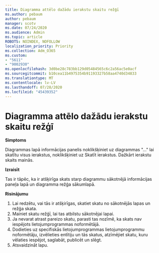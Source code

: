 ```yaml
---
title: Diagramma attēlo dažādu ierakstu skaitu režģī
ms.author: pebaum
author: pebaum
manager: scotv
ms.date: 07/24/2020
ms.audience: Admin
ms.topic: article
ROBOTS: NOINDEX, NOFOLLOW
localization_priority: Priority
ms.collection: Adm_O365
ms.custom:
- "5611"
- "9002930"
ms.openlocfilehash: 3d0be28c783bb129d05484565c6c2a56ac5e0acf
ms.sourcegitcommit: b10cea11b4975354b91193327b58aa4740d34833
ms.translationtype: MT
ms.contentlocale: lv-LV
ms.lasthandoff: 07/28/2020
ms.locfileid: "45439352"
---
```

# <a name="chart-shows-different-number-of-records-in-grid"></a>Diagramma attēlo dažādu ierakstu skaitu režģī

**Simptoms**

Diagrammas lapā informācijas panelis noklikšķiniet uz diagrammas "..." lai skatītu visus ierakstus, noklikšķiniet uz Skatīt ierakstus. Dažkārt ierakstu skaits mainās.

**Izraisīt**

Tas ir tāpēc, ka ir atšķirīga skats starp diagrammu sākotnējā informācijas paneļa lapā un diagramma režģa sākumlapā.  

**Risinājumu**

1. Lai redzētu, vai tās ir atšķirīgas, skatiet skatu no sākotnējās lapas un režģa skata.
2. Mainiet skatu režģī, lai tas atbilstu sākotnējai lapai.
3. Ja nevarat atrast pareizo skatu, parasti tas nozīmē, ka skats nav iespējots lietojumprogrammas noformētājā.
4. Dodieties uz specifiskās lietojumprogrammas lietojumprogrammu noformētāju, izvēlieties entītiju un tās skatus, atzīmējiet skatu, kuru vēlaties iespējot, saglabāt, publicēt un slēgt.
5. Atsvaidzināt lapu.